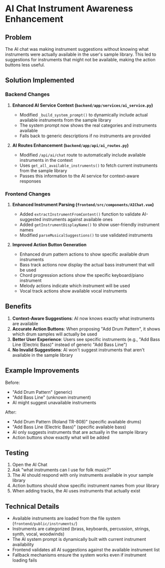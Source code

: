 # AI Chat Instrument Awareness Enhancement

## Problem
The AI chat was making instrument suggestions without knowing what instruments were actually available in the user's sample library. This led to suggestions for instruments that might not be available, making the action buttons less useful.

## Solution Implemented

### Backend Changes

1. **Enhanced AI Service Context (`backend/app/services/ai_service.py`)**
   - Modified `_build_system_prompt()` to dynamically include actual available instruments from the sample library
   - The system prompt now shows the real categories and instruments available
   - Falls back to generic descriptions if no instruments are provided

2. **AI Routes Enhancement (`backend/app/api/ai_routes.py`)**
   - Modified `/api/ai/chat` route to automatically include available instruments in the context
   - Uses `get_all_available_instruments()` to fetch current instruments from the sample library
   - Passes this information to the AI service for context-aware responses

### Frontend Changes

1. **Enhanced Instrument Parsing (`frontend/src/components/AIChat.vue`)**
   - Added `extractInstrumentFromContent()` function to validate AI-suggested instruments against available ones
   - Added `getInstrumentDisplayName()` to show user-friendly instrument names
   - Modified `parseMusicalSuggestions()` to use validated instruments

2. **Improved Action Button Generation**
   - Enhanced drum pattern actions to show specific available drum instruments
   - Bass track actions now display the actual bass instrument that will be used
   - Chord progression actions show the specific keyboard/piano instrument
   - Melody actions indicate which instrument will be used
   - Vocal track actions show available vocal instruments

## Benefits

1. **Context-Aware Suggestions**: AI now knows exactly what instruments are available
2. **Accurate Action Buttons**: When proposing "Add Drum Pattern", it shows which drum samples will actually be used
3. **Better User Experience**: Users see specific instruments (e.g., "Add Bass Line (Electric Bass)" instead of generic "Add Bass Line")
4. **No Invalid Suggestions**: AI won't suggest instruments that aren't available in the sample library

## Example Improvements

Before:
- "Add Drum Pattern" (generic)
- "Add Bass Line" (unknown instrument)
- AI might suggest unavailable instruments

After:
- "Add Drum Pattern (Roland TR-808)" (specific available drums)
- "Add Bass Line (Electric Bass)" (specific available bass)
- AI only suggests instruments that are actually in the sample library
- Action buttons show exactly what will be added

## Testing

1. Open the AI Chat
2. Ask "what instruments can I use for folk music?"
3. The AI should respond with only instruments available in your sample library
4. Action buttons should show specific instrument names from your library
5. When adding tracks, the AI uses instruments that actually exist

## Technical Details

- Available instruments are loaded from the file system (`frontend/public/instruments/`)
- Instruments are categorized (brass, keyboards, percussion, strings, synth, vocal, woodwinds)
- The AI system prompt is dynamically built with current instrument availability
- Frontend validates all AI suggestions against the available instrument list
- Fallback mechanisms ensure the system works even if instrument loading fails
